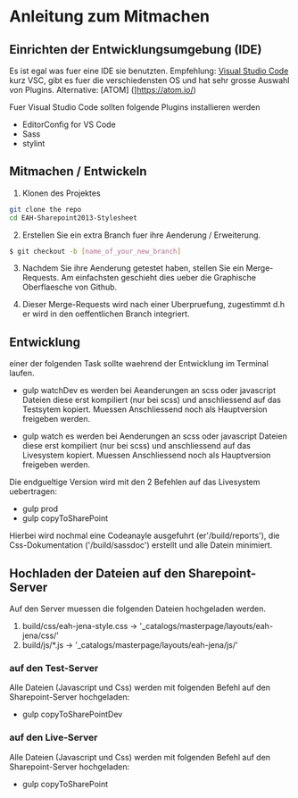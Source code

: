 # Anleitung zum Mitmachen
## Einrichten der Entwicklungsumgebung (IDE)
Es ist egal was fuer eine IDE sie benutzten.
Empfehlung: [Visual Studio Code](https://code.visualstudio.com/) kurz VSC, gibt es fuer die verschiedensten OS und hat sehr grosse Auswahl von Plugins.
Alternative: [ATOM] (]https://atom.io/)

Fuer Visual Studio Code sollten folgende Plugins installieren werden
- EditorConfig for VS Code
- Sass
- stylint

## Mitmachen / Entwickeln
1) Klonen des Projektes
```bash
git clone the repo
cd EAH-Sharepoint2013-Stylesheet
```
2) Erstellen Sie ein extra Branch fuer ihre Aenderung / Erweiterung.
```bash
$ git checkout -b [name_of_your_new_branch]
```
3) Nachdem Sie ihre Aenderung getestet haben, stellen Sie ein Merge-Requests.
Am einfachsten geschieht dies ueber die Graphische Oberflaesche von Github.

4) Dieser Merge-Requests wird nach einer Uberpruefung, zugestimmt d.h er wird in den oeffentlichen Branch integriert.

## Entwicklung

einer der folgenden Task sollte waehrend der Entwicklung im Terminal laufen.
- gulp watchDev
  es werden bei Aeanderungen an scss oder javascript Dateien diese erst kompiliert (nur bei scss) und anschliessend auf das Testsytem kopiert.
  Muessen Anschliessend noch als Hauptversion freigeben werden.

- gulp watch
  es werden bei Aenderungen an scss oder javascript Dateien diese erst kompiliert (nur bei scss) und anschliessend auf das Livesystem kopiert.
  Muessen Anschliessend noch als Hauptversion freigeben werden.

Die endgueltige Version wird mit den 2 Befehlen auf das Livesystem uebertragen:
- gulp prod
- gulp copyToSharePoint

Hierbei wird nochmal eine Codeanayle ausgefuhrt (er'/build/reports'), die Css-Dokumentation ('/build/sassdoc') erstellt und alle Datein minimiert.


## Hochladen der Dateien auf den Sharepoint-Server
Auf den Server muessen die folgenden Dateien hochgeladen werden.
1) build/css/eah-jena-style.css -> '_catalogs/masterpage/layouts/eah-jena/css/'
2) build/js/*.js -> '_catalogs/masterpage/layouts/eah-jena/js/'

### auf den Test-Server
Alle Dateien (Javascript und Css) werden mit folgenden Befehl auf den Sharepoint-Server hochgeladen:
- gulp copyToSharePointDev

### auf den Live-Server
Alle Dateien (Javascript und Css) werden mit folgenden Befehl auf den Sharepoint-Server hochgeladen:
- gulp copyToSharePoint
